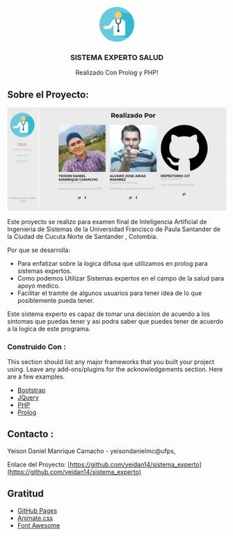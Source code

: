 <p align="center">
  <a href="https://github.com/othneildrew/Best-README-Template">
    <img src="images/colesterol.png" alt="Logo" width="80" height="80">
  </a>

  <h3 align="center">SISTEMA EXPERTO SALUD </h3>

  <p align="center">
    Realizado Con Prolog y PHP!
    <br />
    
  </p>
</p>

## Sobre el Proyecto:

[![Product Name Screen Shot][product-screenshot]](http://sistema-experto-ia.atwebpages.com/)

Este proyecto se realizo para examen final de Inteligencia Artificial de Ingenieria de Sistemas de la Universidad Francisco de Paula Santander de la Ciudad de Cucuta Norte de Santander , Colombia.


Por que se desarrolla:
* Para enfatizar sobre la logica difusa que utilizamos en prolog para sistemas expertos.
* Como podemos Utilizar Sistemas expertos en el campo de la salud para apoyo medico.
* Facilitar el tramite de algunos usuarios para tener idea de lo que posiblemente pueda tener.

Este sistema experto es capaz de tomar una decision de acuerdo a los sintomas que puedas tener y asi podra saber que puedes tener de acuerdo a la logica de este programa.
### Construido Con :
This section should list any major frameworks that you built your project using. Leave any add-ons/plugins for the acknowledgements section. Here are a few examples.
* [Bootstrap](https://getbootstrap.com)
* [JQuery](https://jquery.com)
* [PHP](https://www.php.net/)
* [Prolog](https://www.swi-prolog.org/)


<!-- CONTACT -->
## Contacto :

Yeison Daniel Manrique Camacho -  yeisondanielmc@ufps,

Enlace del Proyecto: [https://github.com/yeidan14/sistema_experto](https://github.com/yeidan14/sistema_experto)


<!-- ACKNOWLEDGEMENTS -->
## Gratitud

* [GitHub Pages](https://pages.github.com)
* [Animate.css](https://daneden.github.io/animate.css)
* [Font Awesome](https://fontawesome.com)




<!-- MARKDOWN LINKS & IMAGES -->
<!-- https://www.markdownguide.org/basic-syntax/#reference-style-links -->
[contributors-shield]: https://img.shields.io/github/contributors/othneildrew/Best-README-Template.svg?style=flat-square
[contributors-url]: https://github.com/othneildrew/Best-README-Template/graphs/contributors
[forks-shield]: https://img.shields.io/github/forks/othneildrew/Best-README-Template.svg?style=flat-square
[forks-url]: https://github.com/othneildrew/Best-README-Template/network/members
[stars-shield]: https://img.shields.io/github/stars/othneildrew/Best-README-Template.svg?style=flat-square
[stars-url]: https://github.com/othneildrew/Best-README-Template/stargazers
[issues-shield]: https://img.shields.io/github/issues/othneildrew/Best-README-Template.svg?style=flat-square
[issues-url]: https://github.com/othneildrew/Best-README-Template/issues
[license-shield]: https://img.shields.io/github/license/othneildrew/Best-README-Template.svg?style=flat-square
[license-url]: https://github.com/othneildrew/Best-README-Template/blob/master/LICENSE.txt
[linkedin-shield]: https://img.shields.io/badge/-LinkedIn-black.svg?style=flat-square&logo=linkedin&colorB=555
[linkedin-url]: https://linkedin.com/in/othneildrew
[product-screenshot]: images/screenshot.png
